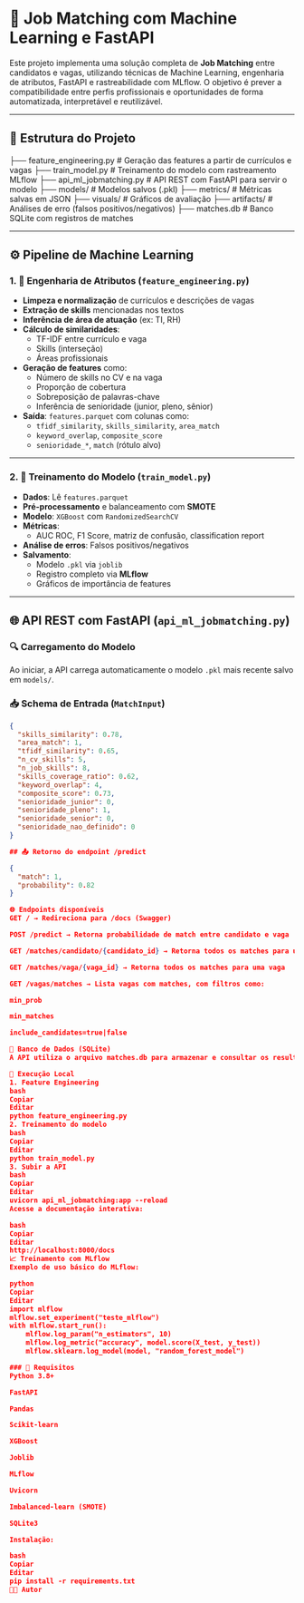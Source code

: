 # 🤖 Job Matching com Machine Learning e FastAPI

Este projeto implementa uma solução completa de **Job Matching** entre candidatos e vagas, utilizando técnicas de Machine Learning, engenharia de atributos, FastAPI e rastreabilidade com MLflow. O objetivo é prever a compatibilidade entre perfis profissionais e oportunidades de forma automatizada, interpretável e reutilizável.

---

## 📂 Estrutura do Projeto

├── feature_engineering.py # Geração das features a partir de currículos e vagas
├── train_model.py # Treinamento do modelo com rastreamento MLflow
├── api_ml_jobmatching.py # API REST com FastAPI para servir o modelo
├── models/ # Modelos salvos (.pkl)
├── metrics/ # Métricas salvas em JSON
├── visuals/ # Gráficos de avaliação
├── artifacts/ # Análises de erro (falsos positivos/negativos)
├── matches.db # Banco SQLite com registros de matches


---

## ⚙️ Pipeline de Machine Learning

### 1. 🔬 Engenharia de Atributos (`feature_engineering.py`)
- **Limpeza e normalização** de currículos e descrições de vagas
- **Extração de skills** mencionadas nos textos
- **Inferência de área de atuação** (ex: TI, RH)
- **Cálculo de similaridades**:
  - TF-IDF entre currículo e vaga
  - Skills (interseção)
  - Áreas profissionais
- **Geração de features** como:
  - Número de skills no CV e na vaga
  - Proporção de cobertura
  - Sobreposição de palavras-chave
  - Inferência de senioridade (junior, pleno, sênior)
- **Saída**: `features.parquet` com colunas como:
  - `tfidf_similarity`, `skills_similarity`, `area_match`
  - `keyword_overlap`, `composite_score`
  - `senioridade_*`, `match` (rótulo alvo)

---

### 2. 🧠 Treinamento do Modelo (`train_model.py`)
- **Dados**: Lê `features.parquet`
- **Pré-processamento** e balanceamento com **SMOTE**
- **Modelo**: `XGBoost` com `RandomizedSearchCV`
- **Métricas**:
  - AUC ROC, F1 Score, matriz de confusão, classification report
- **Análise de erros**: Falsos positivos/negativos
- **Salvamento**:
  - Modelo `.pkl` via `joblib`
  - Registro completo via **MLflow**
  - Gráficos de importância de features

---

## 🌐 API REST com FastAPI (`api_ml_jobmatching.py`)

### 🔍 Carregamento do Modelo
Ao iniciar, a API carrega automaticamente o modelo `.pkl` mais recente salvo em `models/`.

### 📥 Schema de Entrada (`MatchInput`)
```json
{
  "skills_similarity": 0.78,
  "area_match": 1,
  "tfidf_similarity": 0.65,
  "n_cv_skills": 5,
  "n_job_skills": 8,
  "skills_coverage_ratio": 0.62,
  "keyword_overlap": 4,
  "composite_score": 0.73,
  "senioridade_junior": 0,
  "senioridade_pleno": 1,
  "senioridade_senior": 0,
  "senioridade_nao_definido": 0
}

## 📤 Retorno do endpoint /predict

{
  "match": 1,
  "probability": 0.82
}

🌐 Endpoints disponíveis
GET / → Redireciona para /docs (Swagger)

POST /predict → Retorna probabilidade de match entre candidato e vaga

GET /matches/candidato/{candidato_id} → Retorna todos os matches para um candidato

GET /matches/vaga/{vaga_id} → Retorna todos os matches para uma vaga

GET /vagas/matches → Lista vagas com matches, com filtros como:

min_prob

min_matches

include_candidates=true|false

💾 Banco de Dados (SQLite)
A API utiliza o arquivo matches.db para armazenar e consultar os resultados de previsões de match realizadas anteriormente.

🧪 Execução Local
1. Feature Engineering
bash
Copiar
Editar
python feature_engineering.py
2. Treinamento do modelo
bash
Copiar
Editar
python train_model.py
3. Subir a API
bash
Copiar
Editar
uvicorn api_ml_jobmatching:app --reload
Acesse a documentação interativa:

bash
Copiar
Editar
http://localhost:8000/docs
📈 Treinamento com MLflow
Exemplo de uso básico do MLflow:

python
Copiar
Editar
import mlflow
mlflow.set_experiment("teste_mlflow")
with mlflow.start_run():
    mlflow.log_param("n_estimators", 10)
    mlflow.log_metric("accuracy", model.score(X_test, y_test))
    mlflow.sklearn.log_model(model, "random_forest_model")

### 🧰 Requisitos
Python 3.8+

FastAPI

Pandas

Scikit-learn

XGBoost

Joblib

MLflow

Uvicorn

Imbalanced-learn (SMOTE)

SQLite3

Instalação:

bash
Copiar
Editar
pip install -r requirements.txt
👨‍💻 Autor
